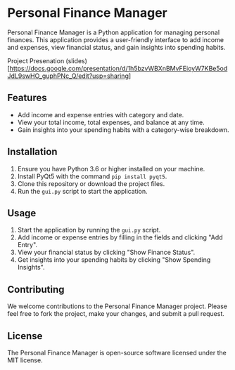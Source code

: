 # Personal Finance Manager

Personal Finance Manager is a Python application for managing personal finances. This application provides a user-friendly interface to add income and expenses, view financial status, and gain insights into spending habits.

Project Presenation (slides)[https://docs.google.com/presentation/d/1h5bzvWBXnBMvFEioyW7KBe5odJdL9swHO_guphPNc_Q/edit?usp=sharing]

## Features

- Add income and expense entries with category and date.
- View your total income, total expenses, and balance at any time.
- Gain insights into your spending habits with a category-wise breakdown.

## Installation

1. Ensure you have Python 3.6 or higher installed on your machine.
2. Install PyQt5 with the command `pip install pyqt5`.
3. Clone this repository or download the project files.
4. Run the `gui.py` script to start the application.

## Usage

1. Start the application by running the `gui.py` script.
2. Add income or expense entries by filling in the fields and clicking "Add Entry".
3. View your financial status by clicking "Show Finance Status".
4. Get insights into your spending habits by clicking "Show Spending Insights".

## Contributing

We welcome contributions to the Personal Finance Manager project. Please feel free to fork the project, make your changes, and submit a pull request.

## License

The Personal Finance Manager is open-source software licensed under the MIT license.
